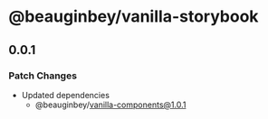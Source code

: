 # @beauginbey/vanilla-storybook

## 0.0.1

### Patch Changes

- Updated dependencies
  - @beauginbey/vanilla-components@1.0.1
